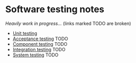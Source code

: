 # Software testing notes

*Heavily work in progress...* (links marked TODO are broken)

- [Unit testing](unit-testing)
- [Acceptance testing](acceptance-testing) TODO
- [Component testing](component-testing) TODO
- [Integration testing](intregration-testing) TODO
- [System testing](system-testing) TODO
